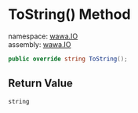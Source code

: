 # ToString\(\) Method

namespace: [wawa\.IO](../../wawa.IO.md)<br />
assembly: [wawa\.IO](../../../wawa.IO.md)



```csharp
public override string ToString();
```

## Return Value

`string`



